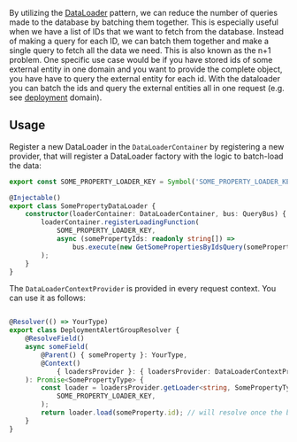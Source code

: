By utilizing the [DataLoader](https://github.com/graphql/dataloader) pattern, we
can reduce the number of queries made to the database by batching them together.
This is especially useful when we have a list of IDs that we want to fetch from
the database. Instead of making a query for each ID, we can batch them together
and make a single query to fetch all the data we need. This is also known as the
n+1 problem. One specific use case would be if you have stored ids of some
external entity in one domain and you want to provide the complete object, you
have have to query the external entity for each id. With the dataloader you can
batch the ids and query the external entities all in one request (e.g. see
[deployment](../../../../../../deployment) domain).

## Usage

Register a new DataLoader in the `DataLoaderContainer` by registering a new
provider, that will register a DataLoader factory with the logic to batch-load
the data:

```typescript
export const SOME_PROPERTY_LOADER_KEY = Symbol('SOME_PROPERTY_LOADER_KEY');

@Injectable()
export class SomePropertyDataLoader {
	constructor(loaderContainer: DataLoaderContainer, bus: QueryBus) {
		loaderContainer.registerLoadingFunction(
			SOME_PROPERTY_LOADER_KEY,
			async (somePropertyIds: readonly string[]) =>
				bus.execute(new GetSomePropertiesByIdsQuery(somePropertyIds as string[])),
		);
	}
}

```

The `DataLoaderContextProvider` is provided in every request context. You can
use it as follows:

```typescript

@Resolver(() => YourType)
export class DeploymentAlertGroupResolver {
	@ResolveField()
	async someField(
		@Parent() { someProperty }: YourType,
		@Context()
			{ loadersProvider }: { loadersProvider: DataLoaderContextProvider },
	): Promise<SomePropertyType> {
		const loader = loadersProvider.getLoader<string, SomePropertyType>(
			SOME_PROPERTY_LOADER_KEY,
		);
		return loader.load(someProperty.id); // will resolve once the batch is ready
	}
}

```
